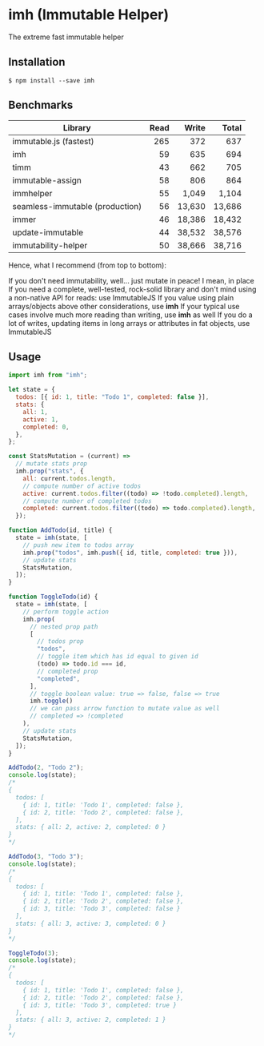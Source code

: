 # imh (Immutable Helper)

The extreme fast immutable helper

## Installation

```
$ npm install --save imh
```

## Benchmarks

| Library                         | Read |  Write |  Total |
| ------------------------------- | ---: | -----: | -----: |
| immutable.js (fastest)          |  265 |    372 |    637 |
| imh                             |   59 |    635 |    694 |
| timm                            |   43 |    662 |    705 |
| immutable-assign                |   58 |    806 |    864 |
| immhelper                       |   55 |  1,049 |  1,104 |
| seamless-immutable (production) |   56 | 13,630 | 13,686 |
| immer                           |   46 | 18,386 | 18,432 |
| update-immutable                |   44 | 38,532 | 38,576 |
| immutability-helper             |   50 | 38,666 | 38,716 |

Hence, what I recommend (from top to bottom):

If you don't need immutability, well... just mutate in peace! I mean, in place
If you need a complete, well-tested, rock-solid library and don't mind using a non-native API for reads: use ImmutableJS
If you value using plain arrays/objects above other considerations, use **imh**
If your typical use cases involve much more reading than writing, use **imh** as well
If you do a lot of writes, updating items in long arrays or attributes in fat objects, use ImmutableJS

## Usage

```jsx
import imh from "imh";

let state = {
  todos: [{ id: 1, title: "Todo 1", completed: false }],
  stats: {
    all: 1,
    active: 1,
    completed: 0,
  },
};

const StatsMutation = (current) =>
  // mutate stats prop
  imh.prop("stats", {
    all: current.todos.length,
    // compute number of active todos
    active: current.todos.filter((todo) => !todo.completed).length,
    // compute number of completed todos
    completed: current.todos.filter((todo) => todo.completed).length,
  });

function AddTodo(id, title) {
  state = imh(state, [
    // push new item to todos array
    imh.prop("todos", imh.push({ id, title, completed: true })),
    // update stats
    StatsMutation,
  ]);
}

function ToggleTodo(id) {
  state = imh(state, [
    // perform toggle action
    imh.prop(
      // nested prop path
      [
        // todos prop
        "todos",
        // toggle item which has id equal to given id
        (todo) => todo.id === id,
        // completed prop
        "completed",
      ],
      // toggle boolean value: true => false, false => true
      imh.toggle()
      // we can pass arrow function to mutate value as well
      // completed => !completed
    ),
    // update stats
    StatsMutation,
  ]);
}

AddTodo(2, "Todo 2");
console.log(state);
/*
{
  todos: [
    { id: 1, title: 'Todo 1', completed: false },
    { id: 2, title: 'Todo 2', completed: false },
  ],
  stats: { all: 2, active: 2, completed: 0 }
}
*/

AddTodo(3, "Todo 3");
console.log(state);
/*
{
  todos: [
    { id: 1, title: 'Todo 1', completed: false },
    { id: 2, title: 'Todo 2', completed: false },
    { id: 3, title: 'Todo 3', completed: false }
  ],
  stats: { all: 3, active: 3, completed: 0 }
}
*/

ToggleTodo(3);
console.log(state);
/*
{
  todos: [
    { id: 1, title: 'Todo 1', completed: false },
    { id: 2, title: 'Todo 2', completed: false },
    { id: 3, title: 'Todo 3', completed: true }
  ],
  stats: { all: 3, active: 2, completed: 1 }
}
*/
```
